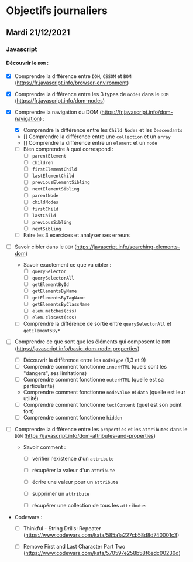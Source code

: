 # Objectifs journaliers

## Mardi 21/12/2021

### Javascript

  #### Découvrir le `DOM` :
  * [X] Comprendre la différence entre `DOM`, `CSSOM` et `BOM` (https://fr.javascript.info/browser-environment)
  
  * [X] Comprendre la différence entre les 3 types de `nodes` dans le `DOM` (https://fr.javascript.info/dom-nodes)
  
  * [X] Comprendre la navigation du DOM (https://fr.javascript.info/dom-navigation) :
    * [X] Comprendre la différence entre les `Child Nodes` et les `Descendants`
    * [] Comprendre la différence entre une `collection` et un `array`
    * [] Comprendre la différence entre un `element` et un `node`
    * [ ] Bien comprendre à quoi correspond : 
      * [ ] `parentElement`
      * [ ] `children`
      * [ ] `firstElementChild`
      * [ ] `lastElementChild`
      * [ ] `previousElementSibling`
      * [ ] `nextElementSibling`
      * [ ] `parentNode`
      * [ ] `childNodes`
      * [ ] `firstChild`
      * [ ] `lastChild`
      * [ ] `previousSibling`
      * [ ] `nextSibling`
    * [ ] Faire les 3 exercices et analyser ses erreurs

* [ ] Savoir cibler dans le `DOM` (https://javascript.info/searching-elements-dom)
    * Savoir exactement ce que va cibler : 
      * [ ] `querySelector`
      * [ ] `querySelectorAll`
      * [ ] `getElementById`
      * [ ] `getElementsByName`
      * [ ] `getElementsByTagName`
      * [ ] `getElementsByClassName`
      * [ ] `elem.matches(css)`
      * [ ] `elem.closest(css)`
    * [ ] Comprendre la différence de sortie entre `querySelectorAll` et `getElementsBy*`

* [ ] Comprendre ce que sont que les éléments qui composent le `DOM` (https://javascript.info/basic-dom-node-properties)
  * [ ] Découvrir la différence entre les `nodeType` (1,3 et 9)
  * [ ] Comprendre comment fonctionne `innerHTML` (quels sont les "dangers", ses limitations)
  * [ ] Comprendre comment fonctionne `outerHTML` (quelle est sa particularité)
  * Comprendre comment fonctionne `nodeValue` et `data` (quelle est leur utilité)
  * [ ] Comprendre comment fonctionne `textContent` (quel est son point fort)
  * [ ] Comprendre comment fonctionne `hidden`

* [ ] Comprendre la différence entre les `properties` et les `attributes` dans le `DOM` (https://javascript.info/dom-attributes-and-properties)
  * Savoir comment : 
    * [ ] vérifier l'existence d'un `attribute`
    * [ ] récupérer la valeur d'un `attribute`
    * [ ] écrire une valeur pour un `attribute`
    * [ ] supprimer un `attribute`
    * [ ] récupérer une collection de tous les `attributes`


* Codewars :
  * [ ] Thinkful - String Drills: Repeater (https://www.codewars.com/kata/585a1a227cb58d8d740001c3)
  * [ ] Remove First and Last Character Part Two (https://www.codewars.com/kata/570597e258b58f6edc00230d)

